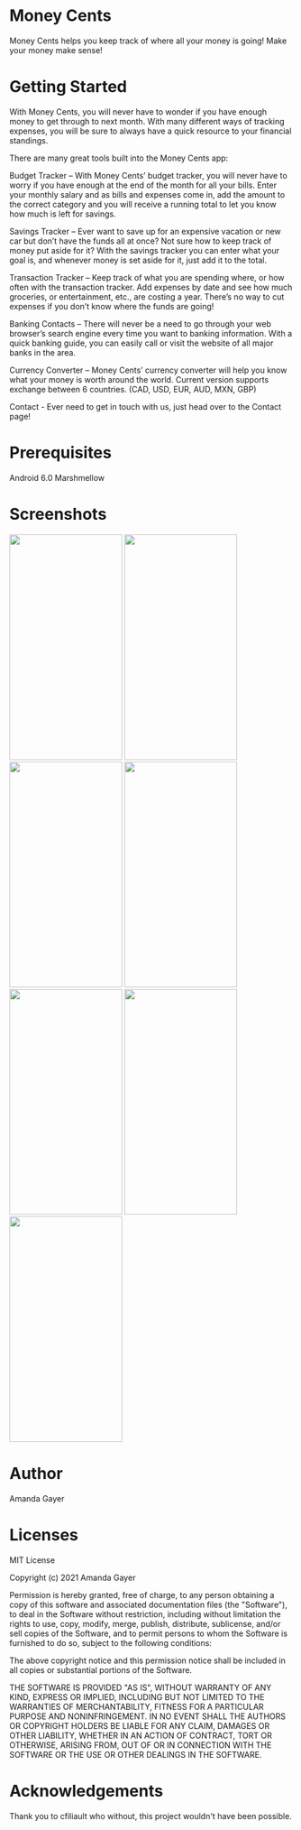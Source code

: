 # Money Cents

Money Cents helps you keep track of where all your money is going! Make your money make sense!

# Getting Started

With Money Cents, you will never have to wonder if you have enough money to get through to next month. With many different ways of tracking expenses, you will be sure to always have a quick resource to your financial standings.

There are many great tools built into the Money Cents app:

Budget Tracker – With Money Cents’ budget tracker, you will never have to worry if you have enough at the end of the month for all your bills. Enter your monthly salary and as bills and expenses come in, add the amount to the correct category and you will receive a running total to let you know how much is left for savings.

Savings Tracker – Ever want to save up for an expensive vacation or new car but don’t have the funds all at once? Not sure how to keep track of money put aside for it? With the savings tracker you can enter what your goal is, and whenever money is set aside for it, just add it to the total.

Transaction Tracker – Keep track of what you are spending where, or how often with the transaction tracker. Add expenses by date and see how much groceries, or entertainment, etc., are costing a year. There’s no way to cut expenses if you don’t know where the funds are going!

Banking Contacts – There will never be a need to go through your web browser’s search engine every time you want to banking information. With a quick banking guide, you can easily call or visit the website of all major banks in the area.

Currency Converter – Money Cents’ currency converter will help you know what your money is worth around the world. Current version supports exchange between 6 countries. (CAD, USD, EUR, AUD, MXN, GBP)

Contact - Ever need to get in touch with us, just head over to the Contact page!

# Prerequisites 

Android 6.0 Marshmellow

# Screenshots

<img src="https://user-images.githubusercontent.com/72535138/114594400-37611b80-9c5b-11eb-81f7-504013bbfe9e.png" height="400" width="200">
<img src="https://user-images.githubusercontent.com/72535138/114595278-32509c00-9c5c-11eb-81c6-105f26e3e0cf.png" height="400" width="200">
<img src="https://user-images.githubusercontent.com/72535138/114595316-409eb800-9c5c-11eb-9d97-82707ab247f4.png" height="400" width="200">
<img src="https://user-images.githubusercontent.com/72535138/114595368-4e543d80-9c5c-11eb-9c55-3f3215e2fc93.png" height="400" width="200">
<img src="https://user-images.githubusercontent.com/72535138/114595433-61ffa400-9c5c-11eb-80d9-08ac8e2c1aa1.png" height="400" width="200">
<img src="ezgif com-gif-maker](https://user-images.githubusercontent.com/72535138/114597302-9b391380-9c5e-11eb-8ff7-8310863a92d7.gif" height="400" width="200">
<img src="" height="400" width="200">

# Author

Amanda Gayer

# Licenses

MIT License

Copyright (c) 2021 Amanda Gayer

Permission is hereby granted, free of charge, to any person obtaining a copy of this software and associated documentation files (the "Software"), to deal in the Software without restriction, including without limitation the rights to use, copy, modify, merge, publish, distribute, sublicense, and/or sell copies of the Software, and to permit persons to whom the Software is furnished to do so, subject to the following conditions:

The above copyright notice and this permission notice shall be included in all copies or substantial portions of the Software.

THE SOFTWARE IS PROVIDED "AS IS", WITHOUT WARRANTY OF ANY KIND, EXPRESS OR IMPLIED, INCLUDING BUT NOT LIMITED TO THE WARRANTIES OF MERCHANTABILITY, FITNESS FOR A PARTICULAR PURPOSE AND NONINFRINGEMENT. IN NO EVENT SHALL THE AUTHORS OR COPYRIGHT HOLDERS BE LIABLE FOR ANY CLAIM, DAMAGES OR OTHER LIABILITY, WHETHER IN AN ACTION OF CONTRACT, TORT OR OTHERWISE, ARISING FROM, OUT OF OR IN CONNECTION WITH THE SOFTWARE OR THE USE OR OTHER DEALINGS IN THE SOFTWARE.

# Acknowledgements

Thank you to cfiliault who without, this project wouldn't have been possible.

